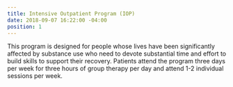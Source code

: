 ```yaml
---
title: Intensive Outpatient Program (IOP)
date: 2018-09-07 16:22:00 -04:00
position: 1
---
```


This program is designed for people whose lives have been significantly affected by substance use who need to devote substantial time and effort to build skills to support their recovery.  Patients attend the program three days per week for three hours of group therapy per day and attend 1-2 individual sessions per week. 
